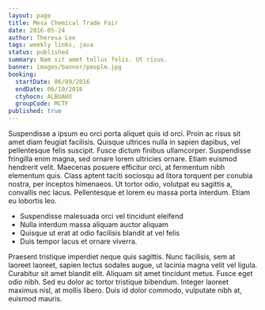 ```yaml
---
layout: page
title: Mesa Chemical Trade Fair
date: 2016-05-24
author: Theresa Lee
tags: weekly links, java
status: published
summary: Nam sit amet tellus felis. Ut risus.
banner: images/banner/people.jpg
booking:
  startDate: 06/09/2016
  endDate: 06/10/2016
  ctyhocn: ALBUAHX
  groupCode: MCTF
published: true
---
```

Suspendisse a ipsum eu orci porta aliquet quis id orci. Proin ac risus sit amet diam feugiat facilisis. Quisque ultrices nulla in sapien dapibus, vel pellentesque felis suscipit. Fusce dictum finibus ullamcorper. Suspendisse fringilla enim magna, sed ornare lorem ultricies ornare. Etiam euismod hendrerit velit. Maecenas posuere efficitur orci, at fermentum nibh elementum quis. Class aptent taciti sociosqu ad litora torquent per conubia nostra, per inceptos himenaeos. Ut tortor odio, volutpat eu sagittis a, convallis nec lacus. Pellentesque et lorem eu massa porta interdum. Etiam eu lobortis leo.

* Suspendisse malesuada orci vel tincidunt eleifend
* Nulla interdum massa aliquam auctor aliquam
* Quisque ut erat at odio facilisis blandit at vel felis
* Duis tempor lacus et ornare viverra.

Praesent tristique imperdiet neque quis sagittis. Nunc facilisis, sem at laoreet laoreet, sapien lectus sodales augue, ut lacinia magna velit vel ligula. Curabitur sit amet blandit elit. Aliquam sit amet tincidunt metus. Fusce eget odio nibh. Sed eu dolor ac tortor tristique bibendum. Integer laoreet maximus nisl, at mollis libero. Duis id dolor commodo, vulputate nibh at, euismod mauris.
